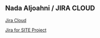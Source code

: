 ## Nada Aljoahni / JIRA CLOUD

[Jira Cloud](https://nadaljohani.atlassian.net/)

[Jira for SITE Project](https://nadaljohani.atlassian.net/secure/RapidBoard.jspa?rapidView=1)

